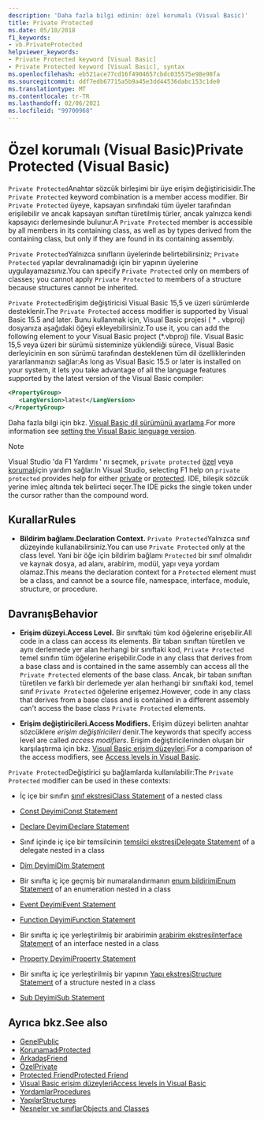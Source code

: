 ```yaml
---
description: 'Daha fazla bilgi edinin: özel korumalı (Visual Basic)'
title: Private Protected
ms.date: 05/10/2018
f1_keywords:
- vb.PrivateProtected
helpviewer_keywords:
- Private Protected keyword [Visual Basic]
- Private Protected keyword [Visual Basic], syntax
ms.openlocfilehash: eb521ace77cd16f4904657cbdc035575e98e98fa
ms.sourcegitcommit: ddf7edb67715a5b9a45e3dd44536dabc153c1de0
ms.translationtype: MT
ms.contentlocale: tr-TR
ms.lasthandoff: 02/06/2021
ms.locfileid: "99700968"
---
```

# <a name="private-protected-visual-basic"></a><span data-ttu-id="41bcd-103">Özel korumalı (Visual Basic)</span><span class="sxs-lookup"><span data-stu-id="41bcd-103">Private Protected (Visual Basic)</span></span>

<span data-ttu-id="41bcd-104">`Private Protected`Anahtar sözcük birleşimi bir üye erişim değiştiricisidir.</span><span class="sxs-lookup"><span data-stu-id="41bcd-104">The `Private Protected` keyword combination is a member access modifier.</span></span> <span data-ttu-id="41bcd-105">Bir `Private Protected` üyeye, kapsayan sınıfındaki tüm üyeler tarafından erişilebilir ve ancak kapsayan sınıftan türetilmiş türler, ancak yalnızca kendi kapsayıcı derlemesinde bulunur.</span><span class="sxs-lookup"><span data-stu-id="41bcd-105">A `Private Protected` member is accessible by all members in its containing class, as well as by types derived from the containing class, but only if they are found in its containing assembly.</span></span>

<span data-ttu-id="41bcd-106">`Private Protected`Yalnızca sınıfların üyelerinde belirtebilirsiniz; `Private Protected` yapılar devralınamadığı için bir yapının üyelerine uygulayamazsınız.</span><span class="sxs-lookup"><span data-stu-id="41bcd-106">You can specify `Private Protected` only on members of classes; you cannot apply `Private Protected` to members of a structure because structures cannot be inherited.</span></span>

<span data-ttu-id="41bcd-107">`Private Protected`Erişim değiştiricisi Visual Basic 15,5 ve üzeri sürümlerde desteklenir.</span><span class="sxs-lookup"><span data-stu-id="41bcd-107">The `Private Protected` access modifier is supported by Visual Basic 15.5 and later.</span></span> <span data-ttu-id="41bcd-108">Bunu kullanmak için, Visual Basic projesi ( \* . vbproj) dosyanıza aşağıdaki öğeyi ekleyebilirsiniz.</span><span class="sxs-lookup"><span data-stu-id="41bcd-108">To use it, you can add the following element to your Visual Basic project (\*.vbproj) file.</span></span> <span data-ttu-id="41bcd-109">Visual Basic 15,5 veya üzeri bir sürümü sisteminize yüklendiği sürece, Visual Basic derleyicinin en son sürümü tarafından desteklenen tüm dil özelliklerinden yararlanmanızı sağlar:</span><span class="sxs-lookup"><span data-stu-id="41bcd-109">As long as Visual Basic 15.5 or later is installed on your system, it lets you take advantage of all the language features supported by the latest version of the Visual Basic compiler:</span></span>

```xml
<PropertyGroup>
   <LangVersion>latest</LangVersion>
</PropertyGroup>
```

<span data-ttu-id="41bcd-110">Daha fazla bilgi için bkz. [Visual Basic dil sürümünü ayarlama](../configure-language-version.md).</span><span class="sxs-lookup"><span data-stu-id="41bcd-110">For more information see [setting the Visual Basic language version](../configure-language-version.md).</span></span>

> [!NOTE]
> <span data-ttu-id="41bcd-111">Visual Studio 'da F1 Yardımı ' nı seçmek, `private protected` [özel](private.md) veya [korumalı](protected.md)için yardım sağlar.</span><span class="sxs-lookup"><span data-stu-id="41bcd-111">In Visual Studio, selecting F1 help on `private protected` provides help for either [private](private.md) or [protected](protected.md).</span></span> <span data-ttu-id="41bcd-112">IDE, bileşik sözcük yerine imleç altında tek belirteci seçer.</span><span class="sxs-lookup"><span data-stu-id="41bcd-112">The IDE picks the single token under the cursor rather than the compound word.</span></span>

## <a name="rules"></a><span data-ttu-id="41bcd-113">Kurallar</span><span class="sxs-lookup"><span data-stu-id="41bcd-113">Rules</span></span>

- <span data-ttu-id="41bcd-114">**Bildirim bağlamı.**</span><span class="sxs-lookup"><span data-stu-id="41bcd-114">**Declaration Context.**</span></span> <span data-ttu-id="41bcd-115">`Private Protected`Yalnızca sınıf düzeyinde kullanabilirsiniz.</span><span class="sxs-lookup"><span data-stu-id="41bcd-115">You can use `Private Protected` only at the class level.</span></span> <span data-ttu-id="41bcd-116">Yani bir öğe için bildirim bağlamı `Protected` bir sınıf olmalıdır ve kaynak dosya, ad alanı, arabirim, modül, yapı veya yordam olamaz.</span><span class="sxs-lookup"><span data-stu-id="41bcd-116">This means the declaration context for a `Protected` element must be a class, and cannot be a source file, namespace, interface, module, structure, or procedure.</span></span>

## <a name="behavior"></a><span data-ttu-id="41bcd-117">Davranış</span><span class="sxs-lookup"><span data-stu-id="41bcd-117">Behavior</span></span>

- <span data-ttu-id="41bcd-118">**Erişim düzeyi.**</span><span class="sxs-lookup"><span data-stu-id="41bcd-118">**Access Level.**</span></span> <span data-ttu-id="41bcd-119">Bir sınıftaki tüm kod öğelerine erişebilir.</span><span class="sxs-lookup"><span data-stu-id="41bcd-119">All code in a class can access its elements.</span></span> <span data-ttu-id="41bcd-120">Bir taban sınıftan türetilen ve aynı derlemede yer alan herhangi bir sınıftaki kod, `Private Protected` temel sınıfın tüm öğelerine erişebilir.</span><span class="sxs-lookup"><span data-stu-id="41bcd-120">Code in any class that derives from a base class and is contained in the same assembly can access all the `Private Protected` elements of the base class.</span></span> <span data-ttu-id="41bcd-121">Ancak, bir taban sınıftan türetilen ve farklı bir derlemede yer alan herhangi bir sınıftaki kod, temel sınıf `Private Protected` öğelerine erişemez.</span><span class="sxs-lookup"><span data-stu-id="41bcd-121">However, code in any class that derives from a base class and is contained in a different assembly can't access the base class `Private Protected` elements.</span></span>

- <span data-ttu-id="41bcd-122">**Erişim değiştiricileri.**</span><span class="sxs-lookup"><span data-stu-id="41bcd-122">**Access Modifiers.**</span></span> <span data-ttu-id="41bcd-123">Erişim düzeyi belirten anahtar sözcüklere *erişim değiştiricileri* denir.</span><span class="sxs-lookup"><span data-stu-id="41bcd-123">The keywords that specify access level are called *access modifiers*.</span></span> <span data-ttu-id="41bcd-124">Erişim değiştiricilerinden oluşan bir karşılaştırma için bkz. [Visual Basic erişim düzeyleri](../../programming-guide/language-features/declared-elements/access-levels.md).</span><span class="sxs-lookup"><span data-stu-id="41bcd-124">For a comparison of the access modifiers, see [Access levels in Visual Basic](../../programming-guide/language-features/declared-elements/access-levels.md).</span></span>

<span data-ttu-id="41bcd-125">`Private Protected`Değiştirici şu bağlamlarda kullanılabilir:</span><span class="sxs-lookup"><span data-stu-id="41bcd-125">The `Private Protected` modifier can be used in these contexts:</span></span>

- <span data-ttu-id="41bcd-126">İç içe bir sınıfın [sınıf ekstresi](../statements/class-statement.md)</span><span class="sxs-lookup"><span data-stu-id="41bcd-126">[Class Statement](../statements/class-statement.md) of a nested class</span></span>

- [<span data-ttu-id="41bcd-127">Const Deyimi</span><span class="sxs-lookup"><span data-stu-id="41bcd-127">Const Statement</span></span>](../statements/const-statement.md)

- [<span data-ttu-id="41bcd-128">Declare Deyimi</span><span class="sxs-lookup"><span data-stu-id="41bcd-128">Declare Statement</span></span>](../statements/declare-statement.md)

- <span data-ttu-id="41bcd-129">Sınıf içinde iç içe bir temsilcinin [temsilci ekstresi](../statements/delegate-statement.md)</span><span class="sxs-lookup"><span data-stu-id="41bcd-129">[Delegate Statement](../statements/delegate-statement.md) of a delegate nested in a class</span></span>

- [<span data-ttu-id="41bcd-130">Dim Deyimi</span><span class="sxs-lookup"><span data-stu-id="41bcd-130">Dim Statement</span></span>](../statements/dim-statement.md)

- <span data-ttu-id="41bcd-131">Bir sınıfta iç içe geçmiş bir numaralandırmanın [enum bildirimi](../statements/enum-statement.md)</span><span class="sxs-lookup"><span data-stu-id="41bcd-131">[Enum Statement](../statements/enum-statement.md) of an enumeration nested in a class</span></span>

- [<span data-ttu-id="41bcd-132">Event Deyimi</span><span class="sxs-lookup"><span data-stu-id="41bcd-132">Event Statement</span></span>](../statements/event-statement.md)

- [<span data-ttu-id="41bcd-133">Function Deyimi</span><span class="sxs-lookup"><span data-stu-id="41bcd-133">Function Statement</span></span>](../statements/function-statement.md)

- <span data-ttu-id="41bcd-134">Bir sınıfta iç içe yerleştirilmiş bir arabirimin [arabirim ekstresi](../statements/interface-statement.md)</span><span class="sxs-lookup"><span data-stu-id="41bcd-134">[Interface Statement](../statements/interface-statement.md) of an interface nested in a class</span></span>

- [<span data-ttu-id="41bcd-135">Property Deyimi</span><span class="sxs-lookup"><span data-stu-id="41bcd-135">Property Statement</span></span>](../statements/property-statement.md)

- <span data-ttu-id="41bcd-136">Bir sınıfta iç içe yerleştirilmiş bir yapının [Yapı ekstresi](../statements/structure-statement.md)</span><span class="sxs-lookup"><span data-stu-id="41bcd-136">[Structure Statement](../statements/structure-statement.md) of a structure nested in a class</span></span>

- [<span data-ttu-id="41bcd-137">Sub Deyimi</span><span class="sxs-lookup"><span data-stu-id="41bcd-137">Sub Statement</span></span>](../statements/sub-statement.md)

## <a name="see-also"></a><span data-ttu-id="41bcd-138">Ayrıca bkz.</span><span class="sxs-lookup"><span data-stu-id="41bcd-138">See also</span></span>

- [<span data-ttu-id="41bcd-139">Genel</span><span class="sxs-lookup"><span data-stu-id="41bcd-139">Public</span></span>](public.md)
- [<span data-ttu-id="41bcd-140">Korunamadı</span><span class="sxs-lookup"><span data-stu-id="41bcd-140">Protected</span></span>](protected.md)
- [<span data-ttu-id="41bcd-141">Arkadaş</span><span class="sxs-lookup"><span data-stu-id="41bcd-141">Friend</span></span>](friend.md)
- [<span data-ttu-id="41bcd-142">Özel</span><span class="sxs-lookup"><span data-stu-id="41bcd-142">Private</span></span>](private.md)
- [<span data-ttu-id="41bcd-143">Protected Friend</span><span class="sxs-lookup"><span data-stu-id="41bcd-143">Protected Friend</span></span>](./protected-friend.md)
- [<span data-ttu-id="41bcd-144">Visual Basic erişim düzeyleri</span><span class="sxs-lookup"><span data-stu-id="41bcd-144">Access levels in Visual Basic</span></span>](../../programming-guide/language-features/declared-elements/access-levels.md)
- [<span data-ttu-id="41bcd-145">Yordamlar</span><span class="sxs-lookup"><span data-stu-id="41bcd-145">Procedures</span></span>](../../programming-guide/language-features/procedures/index.md)
- [<span data-ttu-id="41bcd-146">Yapılar</span><span class="sxs-lookup"><span data-stu-id="41bcd-146">Structures</span></span>](../../programming-guide/language-features/data-types/structures.md)
- [<span data-ttu-id="41bcd-147">Nesneler ve sınıflar</span><span class="sxs-lookup"><span data-stu-id="41bcd-147">Objects and Classes</span></span>](../../programming-guide/language-features/objects-and-classes/index.md)
